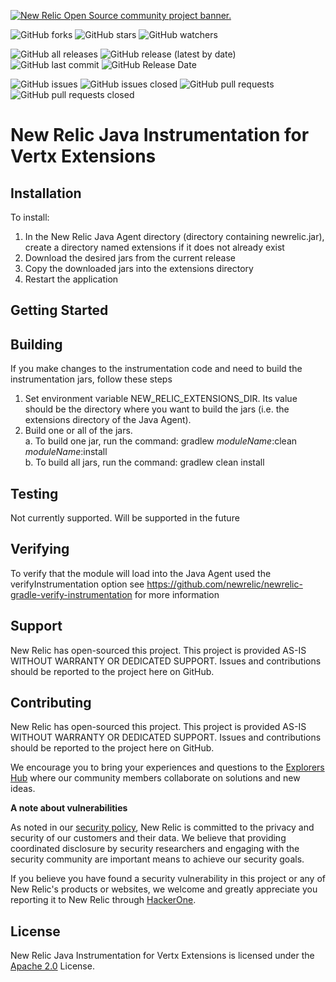 <a href="https://opensource.newrelic.com/oss-category/#community-project"><picture><source media="(prefers-color-scheme: dark)" srcset="https://github.com/newrelic/opensource-website/raw/main/src/images/categories/dark/Community_Project.png"><source media="(prefers-color-scheme: light)" srcset="https://github.com/newrelic/opensource-website/raw/main/src/images/categories/Community_Project.png"><img alt="New Relic Open Source community project banner." src="https://github.com/newrelic/opensource-website/raw/main/src/images/categories/Community_Project.png"></picture></a>

![GitHub forks](https://img.shields.io/github/forks/newrelic/newrelic-java-vertx-extensions?style=social)
![GitHub stars](https://img.shields.io/github/stars/newrelic/newrelic-java-vertx-extensions?style=social)
![GitHub watchers](https://img.shields.io/github/watchers/newrelic/newrelic-java-vertx-extensions?style=social)

![GitHub all releases](https://img.shields.io/github/downloads/newrelic/newrelic-java-vertx-extensions/total)
![GitHub release (latest by date)](https://img.shields.io/github/v/release/newrelic/newrelic-java-vertx-extensions)
![GitHub last commit](https://img.shields.io/github/last-commit/newrelic/newrelic-java-vertx-extensions)
![GitHub Release Date](https://img.shields.io/github/release-date/newrelic/newrelic-java-vertx-extensions)


![GitHub issues](https://img.shields.io/github/issues/newrelic/newrelic-java-vertx-extensions)
![GitHub issues closed](https://img.shields.io/github/issues-closed/newrelic/newrelic-java-vertx-extensions)
![GitHub pull requests](https://img.shields.io/github/issues-pr/newrelic/newrelic-java-vertx-extensions)
![GitHub pull requests closed](https://img.shields.io/github/issues-pr-closed/newrelic/newrelic-java-vertx-extensions)

# New Relic Java Instrumentation for Vertx Extensions

## Installation

To install:
1. In the New Relic Java Agent directory (directory containing newrelic.jar), create a directory named extensions if it does not already exist
2. Download the desired jars from the current release
3. Copy the downloaded jars into the extensions directory
4. Restart the application

## Getting Started

## Building

If you make changes to the instrumentation code and need to build the instrumentation jars, follow these steps
1. Set environment variable NEW_RELIC_EXTENSIONS_DIR.  Its value should be the directory where you want to build the jars (i.e. the extensions directory of the Java Agent).   
2. Build one or all of the jars.   
  a. To build one jar, run the command:  gradlew _moduleName_:clean  _moduleName_:install    
  b. To build all jars, run the command: gradlew clean install
   
## Testing

Not currently supported.  Will be supported in the future

## Verifying
To verify that the module will load into the Java Agent used the verifyInstrumentation option
see https://github.com/newrelic/newrelic-gradle-verify-instrumentation for more information
  
## Support

New Relic has open-sourced this project. This project is provided AS-IS WITHOUT WARRANTY OR DEDICATED SUPPORT. Issues and contributions should be reported to the project here on GitHub.

## Contributing
New Relic has open-sourced this project. This project is provided AS-IS WITHOUT WARRANTY OR DEDICATED SUPPORT. Issues and contributions should be reported to the project here on GitHub.

We encourage you to bring your experiences and questions to the [Explorers Hub](https://discuss.newrelic.com) where our community members collaborate on solutions and new ideas.

**A note about vulnerabilities**

As noted in our [security policy](../../security/policy), New Relic is committed to the privacy and security of our customers and their data. We believe that providing coordinated disclosure by security researchers and engaging with the security community are important means to achieve our security goals.

If you believe you have found a security vulnerability in this project or any of New Relic's products or websites, we welcome and greatly appreciate you reporting it to New Relic through [HackerOne](https://hackerone.com/newrelic).

## License

New Relic Java Instrumentation for Vertx Extensions is licensed under the [Apache 2.0](http://apache.org/licenses/LICENSE-2.0.txt) License.
